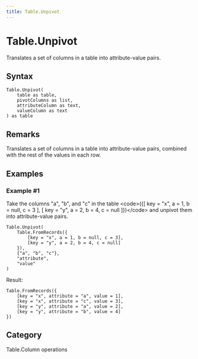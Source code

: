 ```yaml
---
title: Table.Unpivot
---
```


# Table.Unpivot


Translates a set of columns in a table into attribute-value pairs.


## Syntax

```powerquery
Table.Unpivot(
    table as table,
    pivotColumns as list,
    attributeColumn as text,
    valueColumn as text
) as table
```


## Remarks

Translates a set of columns in a table into attribute-value pairs, combined with the rest of the values in each row.


## Examples

### Example #1 
Take the columns &#34;a&#34;, &#34;b&#34;, and &#34;c&#34; in the table &lt;code&gt;(\{[ key = &#34;x&#34;, a = 1, b = null, c = 3 ], [ key = &#34;y&#34;, a = 2, b = 4, c = null ]})&lt;/code&gt; and unpivot them into attribute-value pairs.
```powerquery
Table.Unpivot(
    Table.FromRecords({
        [key = "x", a = 1, b = null, c = 3],
        [key = "y", a = 2, b = 4, c = null]
    }),
    {"a", "b", "c"},
    "attribute",
    "value"
)
```

Result: 
```powerquery
Table.FromRecords({
    [key = "x", attribute = "a", value = 1],
    [key = "x", attribute = "c", value = 3],
    [key = "y", attribute = "a", value = 2],
    [key = "y", attribute = "b", value = 4]
})
```




## Category
Table.Column operations
